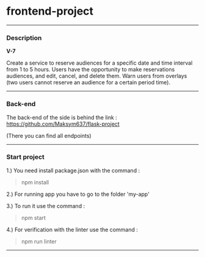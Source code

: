 # frontend-project
- - -
### Description
**V-7**

Create a service to reserve audiences for a specific date and time interval from 1 to 5 hours. 
Users have the opportunity to make reservations audiences, and edit, cancel, and delete them. Warn users 
from overlays (two users cannot reserve an audience for a certain period time).
- - - 
### Back-end
The back-end of the side is behind the link : https://github.com/Maksym637/flask-project

(There you can find all endpoints)
- - - 
### Start project
1.) You need install package.json with the command :

> npm install

2.) For running app you have to go to the folder 'my-app'

3.) To run it use the command :

> npm start

4.) For verification with the linter use the command :

> npm run linter
- - -